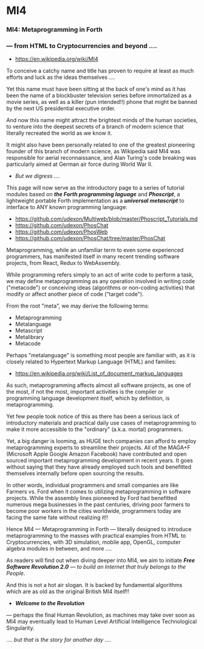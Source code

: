 # MI4
### MI4: Metaprogramming in Forth 
### — from HTML to Cryptocurrencies and beyond ....

- https://en.wikipedia.org/wiki/MI4

To conceive a catchy name and title has proven to require at least as much efforts and luck as the ideas themselves ....

Yet this name must have been sitting at the back of one's mind as it has been the name of a blockbuster television series before immortalized as a movie series, as well as a killer (pun intended!!) phone that might be banned by the next US presidential executive order.

And now this name might attract the brightest minds of the human societies, to venture into the deepest secrets of a branch of modern science that literally recreated the world as we know it.

It might also have been personally related to one of the greatest pioneering founder of this branch of modern science, as Wikipedia said MI4 was responsible for aerial reconnaissance, and Alan Turing's code breaking was particularly aimed at German air force during World War II.

- _But we digress ...._

This page will now serve as the introductory page to a series of tutorial modules based on ___the Forth programming laguage___ and ___Phoscript___, a lightweight portable Forth implementation as a ___universal metascript___ to interface to ANY known programming language:

- https://github.com/udexon/Multiweb/blob/master/Phoscript_Tutorials.md
- https://github.com/udexon/PhosChat
- https://github.com/udexon/PhosWeb
- https://github.com/udexon/PhosChat/tree/master/PhosChat

Metaprogramming, while an unfamiliar term to even some experienced programmers, has manifested itself in many recent trending software projects, from React, Redux to WebAssembly.

While programming refers simply to an act of write code to perform a task, we may define metaprogramming as any operation involved in writing code ("metacode") or conceiving ideas (algorithms or non-coding activities) that modify or affect another piece of code ("target code").

From the root "meta", we may derive the following terms:

- Metaprogramming
- Metalanguage
- Metascript
- Metalibrary
- Metacode

Perhaps "metalanguage" is something most people are familiar with, as it is closely related to Hypertext Markup Language (HTML) and families:

- https://en.wikipedia.org/wiki/List_of_document_markup_languages

As such, metaprogramming affects almost all software projects, as one of the most, if not the most, important activities is the compiler or programming language development itself, which by definition, is metaprogramming.

Yet few people took notice of this as there has been a serious lack of introductory materials and practical daily use cases of metaprogramming to make it more accessible to the "ordinary" (a.k.a. mortal) programmers.

Yet, a big danger is looming, as HUGE tech companies can afford to employ metaprogramming experts to streamline their projects. All of the MAGA+F (Microsoft Apple Google Amazon Facebook) have contributed and open sourced important metaprogramming development in recent years. It goes without saying that they have already employed such tools and benefitted themselves internally before open sourcing the results.

In other words, individual programmers and small companies are like Farmers vs. Ford when it comes to utilizing metaprogramming in software projects. While the assembly lines pioneered by Ford had benefitted numerous mega businesses in the past centuries, driving poor farmers to become poor workers in the cities worldwide, programmers today are facing the same fate without realizing it!!

Hence MI4 &mdash; Metaprogramming in Forth &mdash; literally designed to introduce metaprogramming to the masses with practical examples from HTML to Cryptocurrencies, with 3D simulation, mobile app, OpenGL, computer algebra modules in between, and more ....

As readers will find out when diving deeper into MI4, we aim to initiate ___Free Software Revolution 2.0___ &mdash; _to build an Internet that truly belongs to the People_. 

And this is not a hot air slogan. It is backed by fundamental algorithms which are as old as the original British MI4 itself!!

- ___Welcome to the Revolution___ 

&mdash; perhaps the final Human Revolution, as machines may take over soon as MI4 may eventually lead to Human Level Artificial Intelligence Technological Singularity.

.... _but that is the story for another day_ ....
